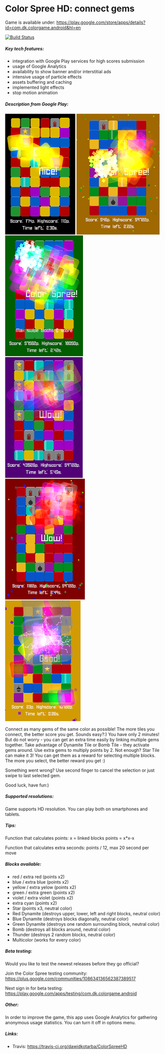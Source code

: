# Color Spree HD: connect gems

Game is available under:
https://play.google.com/store/apps/details?id=com.dk.colorgame.android&hl=en

[![Build Status](https://travis-ci.org/dawidkotarba/ColorSpreeHD.png)](https://travis-ci.org/dawidkotarba/ColorSpreeHD)

##### Key tech features:
- integration with Google Play services for high scores submission
- usage of Google Analytics
- availability to show banner and/or interstitial ads
- intensive usage of particle effects
- assets buffering and caching
- implemented light effects
- stop motion animation

##### Description from Google Play:

![Screen](https://raw.githubusercontent.com/dawidkotarba/ColorSpreeHD/master/documentation/readme/screen1.png)
![Screen](https://raw.githubusercontent.com/dawidkotarba/ColorSpreeHD/master/documentation/readme/screen9.png)
![Screen](https://raw.githubusercontent.com/dawidkotarba/ColorSpreeHD/master/documentation/readme/screen7.png)
![Screen](https://raw.githubusercontent.com/dawidkotarba/ColorSpreeHD/master/documentation/readme/screen8.png)
![Screen](https://raw.githubusercontent.com/dawidkotarba/ColorSpreeHD/master/documentation/readme/screen2.png)
![Screen](https://raw.githubusercontent.com/dawidkotarba/ColorSpreeHD/master/documentation/readme/screen10.png)

Connect as many gems of the same color as possible! The more tiles you connect, the better score you get. Sounds easy?:) You have only 2 minutes! But do not worry - you can get an extra time easily by linking multiple gems together.
Take advantage of Dynamite Tile or Bomb Tile - they activate gems around.
Use extra gems to multiply points by 2. Not enough? Star Tile can make it 3!
You can get them as a reward for selecting multiple blocks. The more you select, the better reward you get :)

Something went wrong? Use second finger to cancel the selection or just swipe to last selected gem.

Good luck, have fun:)

##### Supported resolutions:
Game supports HD resolution. You can play both on smartphones and tablets.

##### Tips:

Function that calculates points:
x = linked blocks
points = x*x-x

Function that calculates extra seconds:
points / 12, max 20 second per move

##### Blocks available:
- red / extra red (points x2)
- blue / extra blue (points x2)
- yellow / extra yelow (points x2)
- green / extra green (points x2)
- violet / extra violet (points x2)
- extra cyan (points x2)
- Star (points x3, neutral color)
- Red Dynamite (destroys upper, lower, left and right blocks, neutral color)
- Blue Dynamite (destroys blocks diagonally, neutral color)
- Green Dynamite (destroys one random surrounding block, neutral color)
- Bomb (destroys all blocks around, neutral color)
- Thunder (destroys 2 random blocks, neutral color)
- Multicolor (works for every color)

##### Beta testing:
Would you like to test the newest releases before they go official?

Join the Color Spree testing community:
https://plus.google.com/communities/108634136562387389517

Next sign in for beta testing:
https://play.google.com/apps/testing/com.dk.colorgame.android﻿

##### Other:
In order to improve the game, this app uses Google Analytics for gathering anonymous usage statistics.
You can turn it off in options menu.

##### Links:
- Travis: https://travis-ci.org/dawidkotarba/ColorSpreeHD
